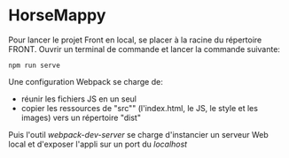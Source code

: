 # HorseMappy

Pour lancer le projet Front en local, se placer à la racine du répertoire FRONT.
Ouvrir un terminal de commande et lancer la commande suivante:

`npm run serve`

Une configuration Webpack se charge de:
- réunir les fichiers JS en un seul
- copier les ressources de "src"" (l'index.html, le JS, le style et les images) vers un répertoire "dist"

Puis l'outil _webpack-dev-server_ se charge d'instancier un serveur Web local et d'exposer l'appli sur un port du _localhost_